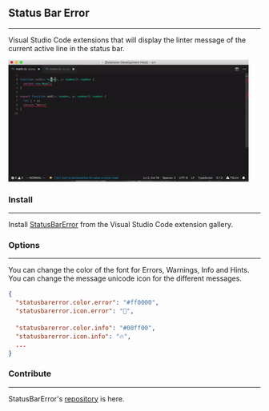 ## Status Bar Error
---
Visual Studio Code extensions that will display the linter message of the current active line in the status bar.

![](./images/extensionexample.gif)

### Install
---
Install [StatusBarError](https://marketplace.visualstudio.com/items?itemName=JoeBerria.statusbarerror) from the Visual Studio Code extension gallery.

### Options
---
You can change the color of the font for Errors, Warnings, Info and Hints. You can change the message unicode icon for the different messages.

```json
{
  "statusbarerror.color.error": "#ff0000",
  "statusbarerror.icon.error": "🛑",

  "statusbarerror.color.info": "#00ff00",
  "statusbarerror.icon.info": "🔥",
  ...
}
```

### Contribute
---
StatusBarError's [repository](https://github.com/nexes/statusbar-error.git) is here.
